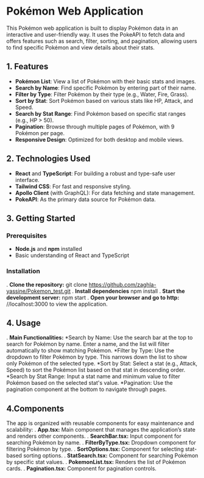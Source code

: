 # Pokémon Web Application

This Pokémon web application is built to display Pokémon data in an interactive and user-friendly way. It uses the PokeAPI to fetch data and offers features such as search, filter, sorting, and pagination, allowing users to find specific Pokémon and view details about their stats.

## 1. Features

- **Pokémon List**: View a list of Pokémon with their basic stats and images.
- **Search by Name**: Find specific Pokémon by entering part of their name.
- **Filter by Type**: Filter Pokémon by their type (e.g., Water, Fire, Grass).
- **Sort by Stat**: Sort Pokémon based on various stats like HP, Attack, and Speed.
- **Search by Stat Range**: Find Pokémon based on specific stat ranges (e.g., HP > 50).
- **Pagination**: Browse through multiple pages of Pokémon, with 9 Pokémon per page.
- **Responsive Design**: Optimized for both desktop and mobile views.

## 2. Technologies Used

- **React** and **TypeScript**: For building a robust and type-safe user interface.
- **Tailwind CSS**: For fast and responsive styling.
- **Apollo Client** (with GraphQL): For data fetching and state management.
- **PokeAPI**: As the primary data source for Pokémon data.

## 3. Getting Started

### Prerequisites

- **Node.js** and **npm** installed
- Basic understanding of React and TypeScript

### Installation

. **Clone the repository:**
   git clone https://github.com/zaghla-yassine/Pokemon_test.git
. **Install dependencies**
    npm install
. **Start the development server:** 
    npm start
. **Open your browser and go to http:**
  //localhost:3000 to view the application.

## 4. Usage
. **Main Functionalities:**
*Search by Name: Use the search bar at the top to search for Pokémon by name. Enter a name, and the list will filter automatically to show matching Pokémon.
*Filter by Type: Use the dropdown to filter Pokémon by type. This narrows down the list to show only Pokémon of the selected type.
*Sort by Stat: Select a stat (e.g., Attack, Speed) to sort the Pokémon list based on that stat in descending order.
*Search by Stat Range: Input a stat name and minimum value to filter Pokémon based on the selected stat's value.
*Pagination: Use the pagination component at the bottom to navigate through pages.

## 4.Components
The app is organized with reusable components for easy maintenance and scalability:
. **App.tsx:** Main component that manages the application’s state and renders other components.
. **SearchBar.tsx:** Input component for searching Pokémon by name.
. **FilterByType.tsx:** Dropdown component for filtering Pokémon by type.
. **SortOptions.tsx:** Component for selecting stat-based sorting options.
. **StatSearch.tsx:** Component for searching Pokémon by specific stat values.
. **PokemonList.tsx:** Renders the list of Pokémon cards.
. **Pagination.tsx:** Component for pagination controls.
